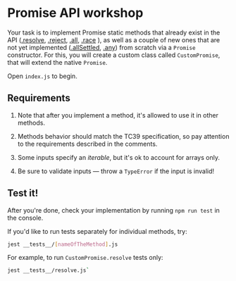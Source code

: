 # Promise API workshop

Your task is to implement Promise static methods that already exist in the API ([.resolve](https://developer.mozilla.org/en-US/docs/Web/JavaScript/Reference/Global_Objects/Promise/resolve),
[.reject](https://developer.mozilla.org/en-US/docs/Web/JavaScript/Reference/Global_Objects/Promise/reject),
[.all](https://developer.mozilla.org/en-US/docs/Web/JavaScript/Reference/Global_Objects/Promise/all),
[.race](https://developer.mozilla.org/en-US/docs/Web/JavaScript/Reference/Global_Objects/Promise/race)
),
as well as a couple of new ones that are not yet implemented ([.allSettled](https://github.com/tc39/proposal-promise-allSettled), [.any](https://github.com/tc39/proposal-promise-any)) from scratch via a `Promise` constructor. For this, you will create
a custom class called `CustomPromise`, that will extend the native `Promise`.

Open `index.js` to begin.

## Requirements

1. Note that after you implement a method, it's allowed to use it in other methods.

1. Methods behavior should match the TC39 specification, so pay attention to the requirements described in the comments.

1. Some inputs specify an _iterable_, but it's ok to account for arrays only.

1. Be sure to validate inputs — throw a `TypeError` if the input is invalid!

## Test it!

After you're done, check your implementation by running `npm run test` in the console.

If you'd like to run tests separately for individual methods, try:

```sh
jest __tests__/[nameOfTheMethod].js
```

For example, to run `CustomPromise.resolve` tests only:

```sh
jest __tests__/resolve.js`
```
